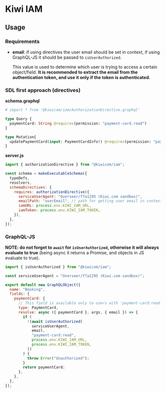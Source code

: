 # Kiwi IAM

## Usage

### Requirements

- **email**: if using directives the user email should be set in context, if
  using GraphQL-JS it should be passed to `isUserAuthorized`.

  This value is used to determine which user is trying to access a certain
  object/field. **It is recommended to extract the email from the authentication
  token, and use it only if the token is authenticated.**

### SDL first approach (directives)

**schema.graphql**

```graphql
# import * from '@kiwicom/iam/AuthorizationDirective.graphql'

type Query {
  paymentCard: String @requires(permission: "payment-card.read")
}

type Mutation{
  updatePaymentCard(input: PaymentCardInfo!) @requires(permission: "payment-card.write")
}
```

**server.js**

```js
import { authorizationDirective } from "@kiwicom/iam";

const schema = makeExecutableSchema({
  typeDefs,
  resolvers,
  schemaDirectives: {
    requires: authorizationDirective({
      serviceUserAgent: "Overseer/f7a1295 (Kiwi.com sandbox)",
      emailPath: "userEmail", // path for getting user email in context, default is 'email'
      iamURL: process.env.KIWI_IAM_URL,
      iamToken: process.env.KIWI_IAM_TOKEN,
    }),
  },
});
```

### GraphQL-JS

**NOTE: do not forget to `await` for `isUserAuthorized`, otherwise it will
always evaluate to true** (being async it returns a Promise, and objects in JS
evaluate to true).

```js
import { isUserAuthorized } from "@kiwicom/iam";

const serviceUserAgent = "Overseer/f7a1295 (Kiwi.com sandbox)";

export default new GraphQLObject({
  name: "Booking",
  fields: {
    paymentCard: {
      // This field is available only to users with 'payment-card:read' permissions.
      type: PaymentCard,
      resolve: async ({ paymentCard }, args, { email }) => {
        if (
          !(await isUserAuthorized(
            serviceUserAgent,
            email,
            "payment-card:read",
            process.env.KIWI_IAM_URL,
            process.env.KIWI_IAM_TOKEN,
          ))
        ) {
          throw Error("Unauthorized");
        }
        return paymentCard;
      },
    },
  },
});
```
